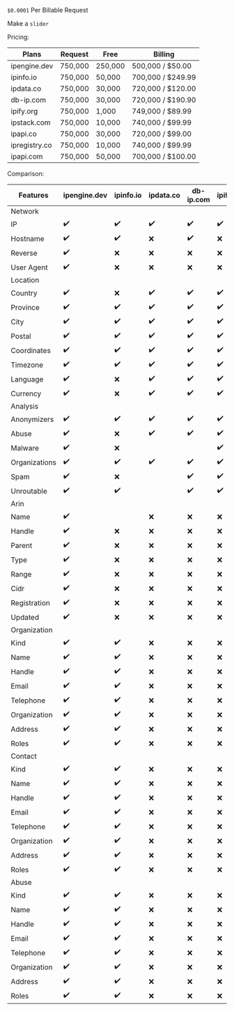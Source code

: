 `$0.0001` Per Billable Request

Make a `slider`

Pricing:

| Plans             | Request           | Free              | Billing           |
|-------------------|-------------------|-------------------|-------------------|
| ipengine.dev      | 750,000           | 250,000           | 500,000 / $50.00  |
| ipinfo.io         | 750,000           | 50,000            | 700,000 / $249.99 |
| ipdata.co         | 750,000           | 30,000            | 720,000 / $120.00 |
| db-ip.com         | 750,000           | 30,000            | 720,000 / $190.90 |
| ipify.org         | 750,000           | 1,000             | 749,000 / $89.99  |
| ipstack.com       | 750,000           | 10,000            | 740,000 / $99.99  |
| ipapi.co          | 750,000           | 30,000            | 720,000 / $99.00  |
| ipregistry.co     | 750,000           | 10,000            | 740,000 / $99.99  |
| ipapi.com         | 750,000           | 50,000            | 700,000 / $100.00 |

Comparison:

| Features          | ipengine.dev      | ipinfo.io         | ipdata.co         | db-ip.com         | ipify.org         | ipstack.com       | ipapi.co          | ipregistry.co     | ipapi.com         |
|-------------------|-------------------|-------------------|-------------------|-------------------|-------------------|-------------------|-------------------|-------------------|-------------------|
| Network           |                   |                   |                   |                   |                   |                   |                   |                   |                   |
| IP                |:heavy_check_mark: |:heavy_check_mark: |:heavy_check_mark: |:heavy_check_mark: |:heavy_check_mark: |:heavy_check_mark: |:heavy_check_mark: |:heavy_check_mark: |:heavy_check_mark: |
| Hostname          |:heavy_check_mark: |:heavy_check_mark: |:x:                |:heavy_check_mark: |:x:                |:x:                |:heavy_check_mark: |:heavy_check_mark: |:heavy_check_mark: |
| Reverse           |:heavy_check_mark: |:x:                |:x:                |:x:                |:x:                |:x:                |:x:                |:x:                |                   |
| User Agent        |:heavy_check_mark: |:x:                |:x:                |:x:                |:x:                |:x:                |:x:                |:x:                |:heavy_check_mark: |
| Location          |                   |                   |                   |                   |                   |                   |                   |                   |                   |
| Country           |:heavy_check_mark: |:x:                |:heavy_check_mark: |:heavy_check_mark: |:heavy_check_mark: |:heavy_check_mark: |:heavy_check_mark: |:heavy_check_mark: |:heavy_check_mark: |
| Province          |:heavy_check_mark: |:heavy_check_mark: |:heavy_check_mark: |:heavy_check_mark: |:heavy_check_mark: |:heavy_check_mark: |:heavy_check_mark: |:heavy_check_mark: |:heavy_check_mark: |
| City              |:heavy_check_mark: |:heavy_check_mark: |:heavy_check_mark: |:heavy_check_mark: |:heavy_check_mark: |:heavy_check_mark: |:heavy_check_mark: |:heavy_check_mark: |:heavy_check_mark: |
| Postal            |:heavy_check_mark: |:heavy_check_mark: |:heavy_check_mark: |:heavy_check_mark: |:heavy_check_mark: |:heavy_check_mark: |:heavy_check_mark: |:heavy_check_mark: |:heavy_check_mark: |
| Coordinates       |:heavy_check_mark: |:heavy_check_mark: |:heavy_check_mark: |:heavy_check_mark: |:heavy_check_mark: |:heavy_check_mark: |:heavy_check_mark: |:heavy_check_mark: |:heavy_check_mark: |
| Timezone          |:heavy_check_mark: |:heavy_check_mark: |:heavy_check_mark: |:heavy_check_mark: |:heavy_check_mark: |:heavy_check_mark: |:heavy_check_mark: |                   |:heavy_check_mark: |
| Language          |:heavy_check_mark: |:x:                |:heavy_check_mark: |:heavy_check_mark: |:heavy_check_mark: |:heavy_check_mark: |:heavy_check_mark: |                   |:heavy_check_mark: |
| Currency          |:heavy_check_mark: |:x:                |:heavy_check_mark: |:heavy_check_mark: |:heavy_check_mark: |:heavy_check_mark: |:heavy_check_mark: |                   |:heavy_check_mark: |
| Analysis          |                   |                   |                   |                   |                   |                   |                   |                   |                   |
| Anonymizers       |:heavy_check_mark: |:heavy_check_mark: |:heavy_check_mark: |:heavy_check_mark: |:heavy_check_mark: |:x:                |:x:                |:heavy_check_mark: |:heavy_check_mark: |
| Abuse             |:heavy_check_mark: |:x:                |:heavy_check_mark: |:heavy_check_mark: |:heavy_check_mark: |:x:                |:x:                |:heavy_check_mark: |:heavy_check_mark: |
| Malware           |:heavy_check_mark: |:x:                |                   |                   |:heavy_check_mark: |:x:                |:x:                |:heavy_check_mark: |:heavy_check_mark: |
| Organizations     |:heavy_check_mark: |:heavy_check_mark: |:heavy_check_mark: |:heavy_check_mark: |:heavy_check_mark: |:x:                |:x:                |:heavy_check_mark: |:heavy_check_mark: |
| Spam              |:heavy_check_mark: |:x:                |                   |:heavy_check_mark: |:heavy_check_mark: |:x:                |:x:                |:heavy_check_mark: |:heavy_check_mark: |
| Unroutable        |:heavy_check_mark: |:heavy_check_mark: |                   |:heavy_check_mark: |:heavy_check_mark: |:x:                |:x:                |:heavy_check_mark: |:heavy_check_mark: |
| Arin              |                   |                   |                   |                   |                   |                   |                   |                   |                   |
| Name              |:heavy_check_mark: |                   |:x:                |:x:                |:x:                |:x:                |:x:                |:x:                |:x:                |
| Handle            |:heavy_check_mark: |:x:                |:x:                |:x:                |:x:                |:x:                |:x:                |:x:                |:x:                |
| Parent            |:heavy_check_mark: |:x:                |:x:                |:x:                |:x:                |:x:                |:x:                |:x:                |:x:                |
| Type              |:heavy_check_mark: |:x:                |:x:                |:x:                |:x:                |:x:                |:x:                |:x:                |:x:                |
| Range             |:heavy_check_mark: |:x:                |:x:                |:x:                |:x:                |:x:                |:x:                |:x:                |:x:                |
| Cidr              |:heavy_check_mark: |:x:                |:x:                |:x:                |:x:                |:x:                |:x:                |:x:                |:x:                |
| Registration      |:heavy_check_mark: |:x:                |:x:                |:x:                |:x:                |:x:                |:x:                |:x:                |:x:                |
| Updated           |:heavy_check_mark: |:x:                |:x:                |:x:                |:x:                |:x:                |:x:                |:x:                |:x:                |
| Organization      |                   |                   |                   |                   |                   |                   |                   |                   |                   |
| Kind              |:heavy_check_mark: |:heavy_check_mark: |:x:                |:x:                |:x:                |:x:                |:x:                |:x:                |:x:                |
| Name              |:heavy_check_mark: |:heavy_check_mark: |:x:                |:x:                |:x:                |:x:                |:x:                |:x:                |:x:                |
| Handle            |:heavy_check_mark: |:heavy_check_mark: |:x:                |:x:                |:x:                |:x:                |:x:                |:x:                |:x:                |
| Email             |:heavy_check_mark: |:heavy_check_mark: |:x:                |:x:                |:x:                |:x:                |:x:                |:x:                |:x:                |
| Telephone         |:heavy_check_mark: |:heavy_check_mark: |:x:                |:x:                |:x:                |:x:                |:x:                |:x:                |:x:                |
| Organization      |:heavy_check_mark: |:heavy_check_mark: |:x:                |:x:                |:x:                |:x:                |:x:                |:x:                |:x:                |
| Address           |:heavy_check_mark: |:heavy_check_mark: |:x:                |:x:                |:x:                |:x:                |:x:                |:x:                |:x:                |
| Roles             |:heavy_check_mark: |:heavy_check_mark: |:x:                |:x:                |:x:                |:x:                |:x:                |:x:                |:x:                |
| Contact           |                   |                   |                   |                   |                   |                   |                   |                   |                   |
| Kind              |:heavy_check_mark: |:heavy_check_mark: |:x:                |:x:                |:x:                |:x:                |:x:                |:x:                |:x:                |
| Name              |:heavy_check_mark: |:heavy_check_mark: |:x:                |:x:                |:x:                |:x:                |:x:                |:x:                |:x:                |
| Handle            |:heavy_check_mark: |:heavy_check_mark: |:x:                |:x:                |:x:                |:x:                |:x:                |:x:                |:x:                |
| Email             |:heavy_check_mark: |:heavy_check_mark: |:x:                |:x:                |:x:                |:x:                |:x:                |:x:                |:x:                |
| Telephone         |:heavy_check_mark: |:heavy_check_mark: |:x:                |:x:                |:x:                |:x:                |:x:                |:x:                |:x:                |
| Organization      |:heavy_check_mark: |:heavy_check_mark: |:x:                |:x:                |:x:                |:x:                |:x:                |:x:                |:x:                |
| Address           |:heavy_check_mark: |:heavy_check_mark: |:x:                |:x:                |:x:                |:x:                |:x:                |:x:                |:x:                |
| Roles             |:heavy_check_mark: |:heavy_check_mark: |:x:                |:x:                |:x:                |:x:                |:x:                |:x:                |:x:                |
| Abuse             |                   |                   |                   |                   |                   |                   |                   |                   |                   |
| Kind              |:heavy_check_mark: |:heavy_check_mark: |:x:                |:x:                |:x:                |:x:                |:x:                |:x:                |:x:                |
| Name              |:heavy_check_mark: |:heavy_check_mark: |:x:                |:x:                |:x:                |:x:                |:x:                |:x:                |:x:                |
| Handle            |:heavy_check_mark: |:heavy_check_mark: |:x:                |:x:                |:x:                |:x:                |:x:                |:x:                |:x:                |
| Email             |:heavy_check_mark: |:heavy_check_mark: |:x:                |:x:                |:x:                |:x:                |:x:                |:x:                |:x:                |
| Telephone         |:heavy_check_mark: |:heavy_check_mark: |:x:                |:x:                |:x:                |:x:                |:x:                |:x:                |:x:                |
| Organization      |:heavy_check_mark: |:heavy_check_mark: |:x:                |:x:                |:x:                |:x:                |:x:                |:x:                |:x:                |
| Address           |:heavy_check_mark: |:heavy_check_mark: |:x:                |:x:                |:x:                |:x:                |:x:                |:x:                |:x:                |
| Roles             |:heavy_check_mark: |:heavy_check_mark: |:x:                |:x:                |:x:                |:x:                |:x:                |:x:                |:x:                |
